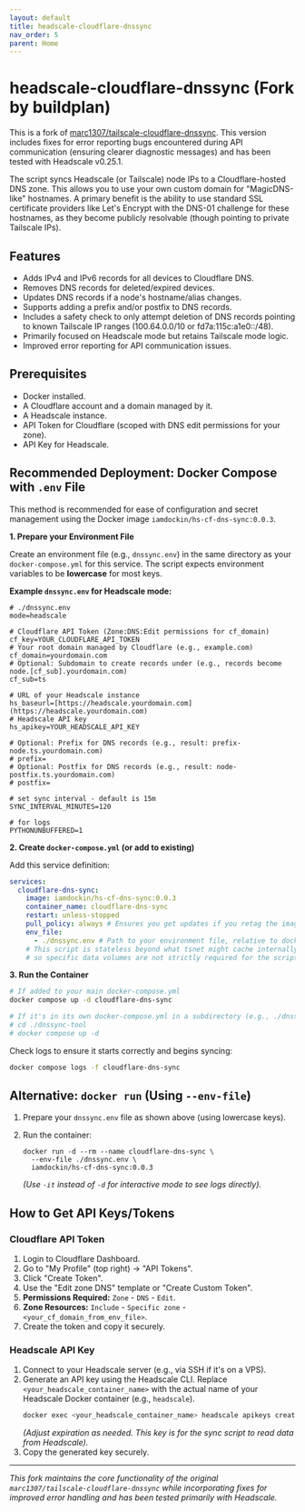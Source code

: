 ```yaml
---
layout: default
title: headscale-cloudflare-dnssync
nav_order: 5
parent: Home
---
```



# headscale-cloudflare-dnssync (Fork by buildplan)

This is a fork of [marc1307/tailscale-cloudflare-dnssync](https://github.com/marc1307/tailscale-cloudflare-dnssync).
This version includes fixes for error reporting bugs encountered during API communication (ensuring clearer diagnostic messages) and has been tested with Headscale v0.25.1.

The script syncs Headscale (or Tailscale) node IPs to a Cloudflare-hosted DNS zone. This allows you to use your own custom domain for "MagicDNS-like" hostnames. A primary benefit is the ability to use standard SSL certificate providers like Let's Encrypt with the DNS-01 challenge for these hostnames, as they become publicly resolvable (though pointing to private Tailscale IPs).

## Features

* Adds IPv4 and IPv6 records for all devices to Cloudflare DNS.
* Removes DNS records for deleted/expired devices.
* Updates DNS records if a node's hostname/alias changes.
* Supports adding a prefix and/or postfix to DNS records.
* Includes a safety check to only attempt deletion of DNS records pointing to known Tailscale IP ranges (100.64.0.0/10 or fd7a:115c:a1e0::/48).
* Primarily focused on Headscale mode but retains Tailscale mode logic.
* Improved error reporting for API communication issues.

## Prerequisites

* Docker installed.
* A Cloudflare account and a domain managed by it.
* A Headscale instance.
* API Token for Cloudflare (scoped with DNS edit permissions for your zone).
* API Key for Headscale.

## Recommended Deployment: Docker Compose with `.env` File

This method is recommended for ease of configuration and secret management using the Docker image `iamdockin/hs-cf-dns-sync:0.0.3`.

**1. Prepare your Environment File**

Create an environment file (e.g., `dnssync.env`) in the same directory as your `docker-compose.yml` for this service. The script expects environment variables to be **lowercase** for most keys.

**Example `dnssync.env` for Headscale mode:**

```env
# ./dnssync.env
mode=headscale

# Cloudflare API Token (Zone:DNS:Edit permissions for cf_domain)
cf_key=YOUR_CLOUDFLARE_API_TOKEN
# Your root domain managed by Cloudflare (e.g., example.com)
cf_domain=yourdomain.com
# Optional: Subdomain to create records under (e.g., records become node.[cf_sub].yourdomain.com)
cf_sub=ts

# URL of your Headscale instance
hs_baseurl=[https://headscale.yourdomain.com](https://headscale.yourdomain.com)
# Headscale API key
hs_apikey=YOUR_HEADSCALE_API_KEY

# Optional: Prefix for DNS records (e.g., result: prefix-node.ts.yourdomain.com)
# prefix=
# Optional: Postfix for DNS records (e.g., result: node-postfix.ts.yourdomain.com)
# postfix=

# set sync interval - default is 15m
SYNC_INTERVAL_MINUTES=120

# for logs
PYTHONUNBUFFERED=1

````

**2. Create `docker-compose.yml` (or add to existing)**

Add this service definition:

```yaml
services:
  cloudflare-dns-sync:
    image: iamdockin/hs-cf-dns-sync:0.0.3
    container_name: cloudflare-dns-sync
    restart: unless-stopped
    pull_policy: always # Ensures you get updates if you retag the image
    env_file:
      - ./dnssync.env # Path to your environment file, relative to docker-compose.yml
    # This script is stateless beyond what tsnet might cache internally,
    # so specific data volumes are not strictly required for the script itself.
```

**3. Run the Container**

```bash
# If added to your main docker-compose.yml
docker compose up -d cloudflare-dns-sync

# If it's in its own docker-compose.yml in a subdirectory (e.g., ./dnssync-tool/docker-compose.yml)
# cd ./dnssync-tool
# docker compose up -d
```

Check logs to ensure it starts correctly and begins syncing:

```bash
docker compose logs -f cloudflare-dns-sync
```

## Alternative: `docker run` (Using `--env-file`)

1.  Prepare your `dnssync.env` file as shown above (using lowercase keys).

2.  Run the container:

    ```shell
    docker run -d --rm --name cloudflare-dns-sync \
      --env-file ./dnssync.env \
      iamdockin/hs-cf-dns-sync:0.0.3
    ```

    *(Use `-it` instead of `-d` for interactive mode to see logs directly).*

## How to Get API Keys/Tokens

### Cloudflare API Token

1.  Login to Cloudflare Dashboard.
2.  Go to "My Profile" (top right) -\> "API Tokens".
3.  Click "Create Token".
4.  Use the "Edit zone DNS" template or "Create Custom Token".
5.  **Permissions Required:** `Zone` - `DNS` - `Edit`.
6.  **Zone Resources:** `Include` - `Specific zone` - `<your_cf_domain_from_env_file>`.
7.  Create the token and copy it securely.

### Headscale API Key

1.  Connect to your Headscale server (e.g., via SSH if it's on a VPS).
2.  Generate an API key using the Headscale CLI. Replace `<your_headscale_container_name>` with the actual name of your Headscale Docker container (e.g., `headscale`).
    ```bash
    docker exec <your_headscale_container_name> headscale apikeys create --expiration 365d
    ```
    *(Adjust expiration as needed. This key is for the sync script to read data from Headscale).*
3.  Copy the generated key securely.

-----

*This fork maintains the core functionality of the original `marc1307/tailscale-cloudflare-dnssync` while incorporating fixes for improved error handling and has been tested primarily with Headscale.*
